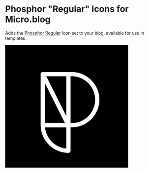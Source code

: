 # Phosphor "Regular" Icons for Micro.blog

Adds the [Phosphor Regular](https://phosphoricons.com/?weight=%22regular%22) icon set to your blog, available for use in templates.

![Phosphor Logo](https://raw.githubusercontent.com/jimmitchell/plugin-phosphor-regular/main/logo.png)